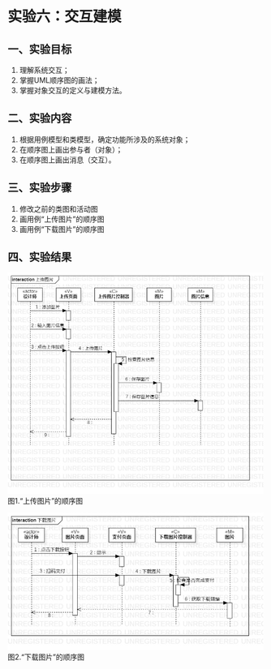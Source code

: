 # 实验六：交互建模

## 一、实验目标

1. 理解系统交互；
2. 掌握UML顺序图的画法；
3. 掌握对象交互的定义与建模方法。

## 二、实验内容

1. 根据用例模型和类模型，确定功能所涉及的系统对象；
2. 在顺序图上画出参与者（对象）；
3. 在顺序图上画出消息（交互）。

## 三、实验步骤

1. 修改之前的类图和活动图
2. 画用例“上传图片”的顺序图
3. 画用例“下载图片”的顺序图

## 四、实验结果

![上传图片的顺序图](./Lab6_1.jpg)  
图1.“上传图片”的顺序图

![下载图片的顺序图](./Lab6_2.jpg)  
图2.“下载图片”的顺序图




